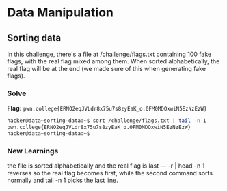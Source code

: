 # Data Manipulation

## Sorting data
In this challenge, there's a file at /challenge/flags.txt containing 100 fake flags, with the real flag mixed among them. When sorted alphabetically, the real flag will be at the end (we made sure of this when generating fake flags).

### Solve
**Flag:** `pwn.college{ERNO2eqJVLdr8x75u7s8zyEaK_o.0FM0MDOxwiN5EzNzEzW}`


```bash
hacker@data~sorting-data:~$ sort /challenge/flags.txt | tail -n 1
pwn.college{ERNO2eqJVLdr8x75u7s8zyEaK_o.0FM0MDOxwiN5EzNzEzW}
hacker@data~sorting-data:~$   
```
### New Learnings
the file is sorted alphabetically and the real flag is last — -r | head -n 1 reverses so the real flag becomes first, while the second command sorts normally and tail -n 1 picks the last line.